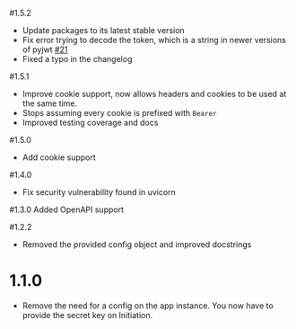 #1.5.2
- Update packages to its latest stable version
- Fix error trying to decode the token, which is a string in newer versions of pyjwt [#21](https://github.com/MushroomMaula/fastapi_login/issues/21)
- Fixed a typo in the changelog

#1.5.1
- Improve cookie support, now allows headers and cookies to be used at the same time.
- Stops assuming every cookie is prefixed with ``Bearer``
- Improved testing coverage and docs

#1.5.0
- Add cookie support

#1.4.0
- Fix security vulnerability found in uvicorn

#1.3.0
Added OpenAPI support

#1.2.2
- Removed the provided config object and improved docstrings

# 1.1.0
- Remove the need for a config on the app instance. You now have to provide
 the secret key on Initiation.